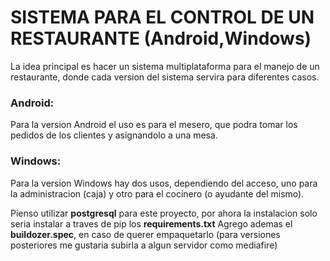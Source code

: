 # SISTEMA PARA EL CONTROL DE UN RESTAURANTE (Android,Windows)

La idea principal es hacer un sistema multiplataforma para el manejo de un restaurante, donde cada version del sistema servira para diferentes casos.

### Android:
Para la version Android el uso es para el mesero, que podra tomar los pedidos de los clientes y asignandolo a una mesa.

### Windows:
Para la version Windows hay dos usos, dependiendo del acceso, uno para la administracion (caja) y otro para el cocinero (o ayudante del mismo).

Pienso utilizar **postgresql** para este proyecto, por ahora la instalacion solo seria instalar a traves de pip los **requirements.txt**
Agrego ademas el **buildozer.spec**, en caso de querer empaquetarlo (para versiones posteriores me gustaria subirla a algun servidor como mediafire)
